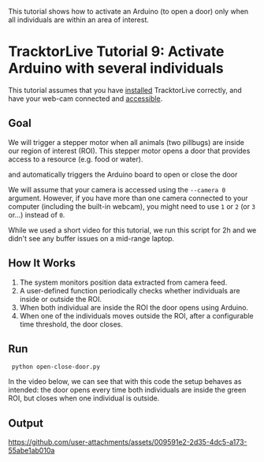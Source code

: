 This tutorial shows how to activate an Arduino (to open a door) only when all individuals are within an area of interest.
# TracktorLive Tutorial 9: Activate Arduino with several individuals

This tutorial assumes that you have [installed](../../DOCS/03-installation.md)
TracktorLive correctly, and have your web-cam connected and
[accessible](../../DOCS/COMPORT.md).

## Goal

We will trigger a stepper motor when all animals (two pillbugs) are inside our region of interest (ROI). 
This stepper motor opens a door that provides access to a resource (e.g. food or water).

 and
automatically triggers the Arduino board to open or close the door

We will assume that your camera is accessed using the `--camera 0`
argument. However, if you have more than one camera connected to your computer
(including the built-in webcam), you might need to use `1` or `2` (or `3` or...)
instead of `0`.

While we used a short video for this tutorial, we run this script for 2h and we didn't see any 
buffer issues on a mid-range laptop.

## How It Works

1.  The system monitors position data extracted from camera feed.
2.  A user-defined function periodically checks whether individuals are inside or outside the ROI.
4.  When both individual are inside the ROI the door opens using Arduino.
5.  When one of the individuals moves outside the ROI, after a configurable time threshold, the door closes.


## Run
``` python open-close-door.py```

In the video below, we can see that with this code the setup behaves as intended: the door opens every time 
both individuals are inside the green ROI, but closes when one individual is outside.

## Output

https://github.com/user-attachments/assets/009591e2-2d35-4dc5-a173-55abe1ab010a


